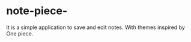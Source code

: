 # note-piece-
It is a simple application to save and edit notes. With themes inspired by One piece.
